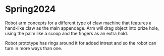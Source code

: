 # Spring2024
Robot arm concepts for a different type of claw machine that features a hand-like claw as the main appendage.
Arm will drag object into prize hole, using the palm like a scoop and the fingers as an extra hold.

Robot prototype has rings around it for added intrest and so the robot can turn in more ways than one.
